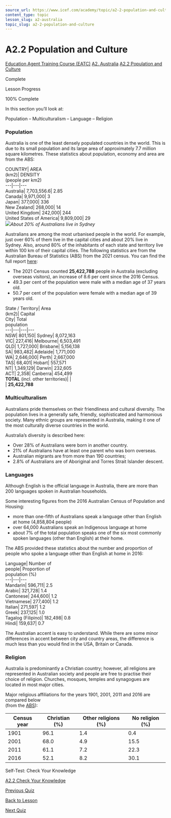 ```yaml
---
source_url: https://www.icef.com/academy/topic/a2-2-population-and-culture/
content_type: topic
lesson_slug: a2-australia
topic_slug: a2-2-population-and-culture
---
```


# A2.2 Population and Culture

[Education Agent Training Course (EATC)](https://www.icef.com/academy/courses/education-agent-training-course-eatc/) [A2. Australia](https://www.icef.com/academy/lessons/a2-australia/) [A2.2 Population and Culture](https://www.icef.com/academy/topic/a2-2-population-and-culture/)

Complete

Lesson Progress 

100% Complete 

In this section you’ll look at:

Population – Multiculturalism – Language – Religion

### Population

Australia is one of the least densely populated countries in the world. This is due to its small population and its large area of approximately 7.7 million square kilometres. These statistics about population, economy and area are from the ABS:

COUNTRY| AREA  
(km2)| DENSITY  
(people per km2)  
---|---|---  
Australia| 7,703,556.6| 2.85  
Canada| 9,971,000| 3  
Japan| 377,000| 336  
New Zealand| 268,000| 14  
United Kingdom| 242,000| 244  
United States of America| 9,809,000| 29  
![](https://www.icef.com/academy/wp-content/uploads/2022/09/pexels-mudassir-ali-1619854-1024x427.jpg)_About 20% of Australians live in Sydney_

Australians are among the most urbanised people in the world. For example, just over 60% of them live in the capital cities and about 20% live in Sydney. Also, around 80% of the inhabitants of each state and territory live within 100 km of their capital cities. The following statistics are from the Australian Bureau of Statistics (ABS) from the 2021 census. You can find the full report [here](https://www.abs.gov.au/statistics/people/population/population-census/2021):

  * The 2021 Census counted **25,422,788** people in Australia (excluding overseas visitors), an increase of 8.6 per cent since the 2016 Census.
  * 49.3 per cent of the population were male with a median age of 37 years old.
  * 50.7 per cent of the population were female with a median age of 39 years old.

State / Territory| Area  
(km2)| Capital  
City| Total  
population  
---|---|---|---  
NSW| 801,150| Sydney| 8,072,163  
VIC| 227,416| Melbourne| 6,503,491  
QLD| 1,727,000| Brisbane| 5,156,138  
SA| 983,482| Adelaide| 1,771,000  
WA| 2,646,000| Perth| 2,667,000  
TAS| 68,401| Hobart| 557,571  
NT| 1,349,129| Darwin| 232,605  
ACT| 2,358| Canberra| 454,499  
**TOTAL** (incl. other territories)| |   
| **25,422,788**  
  
### Multiculturalism

Australians pride themselves on their friendliness and cultural diversity. The population lives in a generally safe, friendly, sophisticated and harmonious society. Many ethnic groups are represented in Australia, making it one of the most culturally diverse countries in the world.

Australia’s diversity is described here:

  * Over 28% of Australians were born in another country.
  * 21% of Australians have at least one parent who was born overseas.
  * Australian migrants are from more than 190 countries;
  * 2.8% of Australians are of Aboriginal and Torres Strait Islander descent.



### Languages

Although English is the official language in Australia, there are more than 200 languages spoken in Australian households.

Some interesting figures from the 2016 Australian Census of Population and Housing:

  * more than one-fifth of Australians speak a language other than English at home (4,858,804 people)
  * over 64,000 Australians speak an Indigenous language at home 
  * about 7% of the total population speaks one of the six most commonly spoken languages (other than English) at their home.



The ABS provided these statistics about the number and proportion of people who spoke a language other than English at home in 2016:

Language| Number of  
people| Proportion of  
population (%)  
---|---|---  
Mandarin| 596,711| 2.5  
Arabic| 321,728| 1.4  
Cantonese| 244,600| 1.2  
Vietnamese| 277,400| 1.2  
Italian| 271,597| 1.2  
Greek| 237,125| 1.0  
Tagalog (Filipino)| 182,498| 0.8  
Hindi| 159,637| 0.7  
  
The Australian accent is easy to understand. While there are some minor differences in accent between city and country areas, the difference is much less than you would find in the USA, Britain or Canada.  


### Religion

Australia is predominantly a Christian country; however, all religions are represented in Australian society and people are free to practise their choice of religion. Churches, mosques, temples and synagogues are located in most major cities.

Major religious affiliations for the years 1901, 2001, 2011 and 2016 are compared below  
(from the [ABS](http://www.abs.gov.au/ausstats/abs@.nsf/bb8db737e2af84b8ca2571780015701e/636F496B2B943F12CA2573D200109DA9?opendocument)):

Census year| Christian (%)| Other religions (%)| No religion (%)  
---|---|---|---  
1901| 96.1| 1.4| 0.4  
2001| 68.0| 4.9| 15.5  
2011| 61.1| 7.2| 22.3  
2016| 52.1| 8.2| 30.1  
  
Self-Test: Check Your Knowledge

[ A2.2 Check Your Knowledge ](https://www.icef.com/academy/quizzes/a2-2-check-your-knowledge-2/)

[ Previous Quiz ](https://www.icef.com/academy/quizzes/a2-1-check-your-knowledge-2/)

[Back to Lesson](https://www.icef.com/academy/lessons/a2-australia/)

[ Next Quiz ](https://www.icef.com/academy/quizzes/a2-2-check-your-knowledge-2/)
